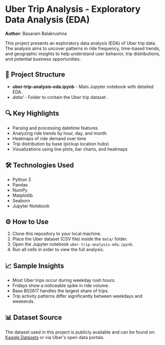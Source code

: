  <h1>Uber Trip Analysis - Exploratory Data Analysis (EDA)</h1>

  <p><strong>Author:</strong> Basaram Balakrushna</p>

  <p>
    This project presents an exploratory data analysis (EDA) of Uber trip data. The analysis aims to uncover patterns in ride frequency, time-based trends, and geographic insights to help understand user behavior, trip distributions, and potential business opportunities.
  </p>

  <h2>📁 Project Structure</h2>
  <ul>
    <li><strong>uber-trip-analysis-eda.ipynb</strong> - Main Jupyter notebook with detailed EDA.</li>
    <li><em>data/</em> - Folder to contain the Uber trip dataset .</li>
  </ul>

  <h2>🔍 Key Highlights</h2>
  <ul>
    <li>Parsing and processing datetime features</li>
    <li>Analyzing ride trends by hour, day, and month</li>
    <li>Heatmaps of ride demand over time</li>
    <li>Trip distribution by base (pickup location hubs)</li>
    <li>Visualizations using line plots, bar charts, and heatmaps</li>
  </ul>

  <h2>🛠️ Technologies Used</h2>
  <ul>
    <li>Python 3</li>
    <li>Pandas</li>
    <li>NumPy</li>
    <li>Matplotlib</li>
    <li>Seaborn</li>
    <li>Jupyter Notebook</li>
  </ul>

  <h2>⚙️ How to Use</h2>
  <ol>
    <li>Clone this repository to your local machine.</li>
    <li>Place the Uber dataset (CSV file) inside the <code>data/</code> folder.</li>
    <li>Open the Jupyter notebook <code>uber-trip-analysis-eda.ipynb</code>.</li>
    <li>Run all cells in order to view the full analysis.</li>
  </ol>

  <h2>📈 Sample Insights</h2>
  <ul>
    <li>Most Uber trips occur during weekday rush hours.</li>
    <li>Fridays show a noticeable spike in ride volume.</li>
    <li>Base B02617 handles the largest share of trips.</li>
    <li>Trip activity patterns differ significantly between weekdays and weekends.</li>
  </ul>

  <h2>📊 Dataset Source</h2>
  <p>
    The dataset used in this project is publicly available and can be found on:
    <a href="https://www.kaggle.com/datasets" target="_blank">Kaggle Datasets</a> or via Uber's open data portals.
  </p>
